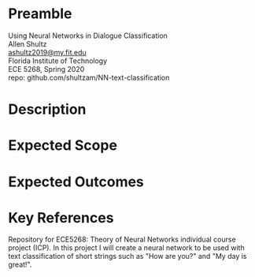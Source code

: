 # Preamble
Using Neural Networks in Dialogue Classification  
Allen Shultz  
ashultz2019@my.fit.edu  
Florida Institute of Technology  
ECE 5268, Spring 2020  
repo: github.com/shultzam/NN-text-classification  

# Description

# Expected Scope

# Expected Outcomes

# Key References

Repository for ECE5268: Theory of Neural Networks individual course project (ICP). In this project I will create a neural network to be used with text classification of short strings such as "How are you?" and "My day is great!".

